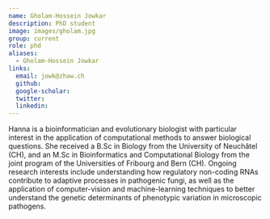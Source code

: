 ```yaml
---
name: Gholam-Hossein Jowkar
description: PhD student
image: images/gholam.jpg
group: current
role: phd
aliases:
  - Gholam-Hossein Jowkar
links:
  email: jowk@zhaw.ch
  github: 
  google-scholar: 
  twitter: 
  linkedin: 
---
```


Hanna is a bioinformatician and evolutionary biologist with particular interest in the application of computational methods to answer biological questions. She received a B.Sc in Biology from the University of Neuchâtel (CH), and an M.Sc in Bioinformatics and Computational Biology from the joint program of the Universities of Fribourg and Bern (CH). Ongoing research interests include understanding how regulatory non-coding RNAs contribute to adaptive processes in pathogenic fungi, as well as the application of computer-vision and machine-learning techniques to better understand the genetic determinants of phenotypic variation in microscopic pathogens.